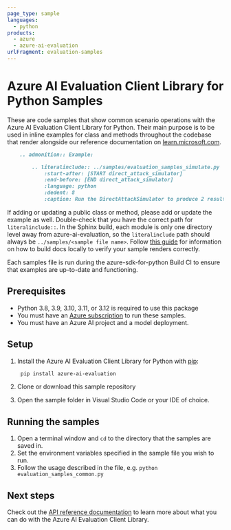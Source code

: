 ```yaml
---
page_type: sample
languages:
  - python
products:
  - azure
  - azure-ai-evaluation
urlFragment: evaluation-samples
---
```


# Azure AI Evaluation Client Library for Python Samples

These are code samples that show common scenario operations with the Azure AI Evaluation Client Library for Python.
Their main purpose is to be used in inline examples for class and methods throughout the codebase that render alongside our reference documentation on [learn.microsoft.com](https://learn.microsoft.com/python/api/azure-ai-evaluation/azure.ai.evaluation?view=azure-python-preview).

```markdown
    .. admonition:: Example:

        .. literalinclude:: ../samples/evaluation_samples_simulate.py
            :start-after: [START direct_attack_simulator]
            :end-before: [END direct_attack_simulator]
            :language: python
            :dedent: 8
            :caption: Run the DirectAttackSimulator to produce 2 results with 3 conversation turns each (6 messages in each result).
```

If adding or updating a public class or method, please add or update the example as well. Double-check that you have the correct path for `literalinclude::`. In the Sphinx build, each module is only one directory level away from azure-ai-evaluation, so the `literalinclude` path should always be `../samples/<sample file name>`. Follow [this guide](../../../../doc/dev/sample_guide.md) for information on how to build docs locally to verify your sample renders correctly.

Each samples file is run during the azure-sdk-for-python Build CI to ensure that examples are up-to-date and functioning.


## Prerequisites

* Python 3.8, 3.9, 3.10, 3.11, or 3.12 is required to use this package
* You must have an [Azure subscription](https://azure.microsoft.com/free/) to run these samples.
* You must have an Azure AI project and a model deployment.

## Setup

1. Install the Azure AI Evaluation Client Library for Python with [pip](https://pypi.org/project/pip/):

   ```bash
    pip install azure-ai-evaluation
    ```

2. Clone or download this sample repository
3. Open the sample folder in Visual Studio Code or your IDE of choice.

## Running the samples

1. Open a terminal window and `cd` to the directory that the samples are saved in.
2. Set the environment variables specified in the sample file you wish to run.
3. Follow the usage described in the file, e.g. `python evaluation_samples_common.py`

## Next steps

Check out the [API reference documentation](https://learn.microsoft.com/python/api/azure-ai-evaluation/azure.ai.evaluation?view=azure-python-preview) to learn more about what you can do with the Azure AI Evaluation Client Library.
